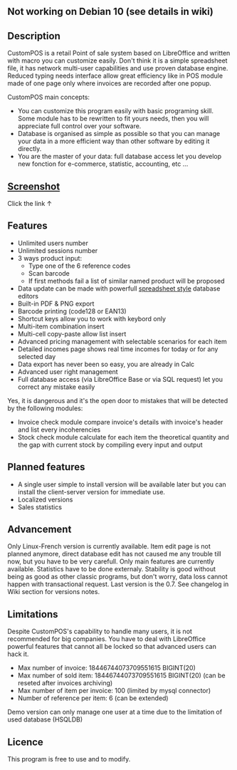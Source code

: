 ## Not working on Debian 10 (see details in wiki)

## Description
CustomPOS is a retail Point of sale system based on LibreOffice and written with macro you can customize easily. Don't think it is a simple spreadsheet file, it has network multi-user capabilities and use proven database engine. Reduced typing needs interface allow great efficiency like in POS module made of one page only where invoices are recorded after one popup.


CustomPOS main concepts:
- You can customize this program easily with basic programing skill. Some module has to be rewritten to fit yours needs, then you will appreciate full control over your software.
- Database is organised as simple as possible so that you can manage your data in a more efficient way than other software by editing it directly.
- You are the master of your data: full database access let you develop new fonction for e-commerce, statistic, accounting, etc ...

## [Screenshot](https://github.com/Nick689/CustomPOS/blob/master/Preview/ViewAll.md)
Click the link ↑

## Features
* Unlimited users number
* Unlimited sessions number
* 3 ways product input:
  - Type one of the 6 reference codes
  - Scan barcode
  - If first methods fail a list of similar named product will be proposed
* Data update can be made with powerfull [spreadsheet style](https://github.com/Nick689/CustomPOS/blob/master/Preview/Stk.png) database editors
* Built-in PDF & PNG export
* Barcode printing (code128 or EAN13)
* Shortcut keys allow you to work with keybord only
* Multi-item combination insert
* Multi-cell copy-paste allow list insert
* Advanced pricing management with selectable scenarios for each item
* Detailed incomes page shows real time incomes for today or for any selected day
* Data export has never been so easy, you are already in Calc
* Advanced user right management
* Full database access (via LibreOffice Base or via SQL request) let you correct any mistake easily

 Yes, it is dangerous and it's the open door to mistakes that will be detected by the following modules:
* Invoice check module compare invoice's details with invoice's header and list every incoherencies
* Stock check module calculate for each item the theoretical quantity and the gap with current stock by compiling every input and output

## Planned features
* A single user simple to install version will be available later but you can install the client-server version for immediate use.
* Localized versions
* Sales statistics

## Advancement
Only Linux-French version is currently available.
Item edit page is not planned anymore, direct database edit has not caused me any trouble till now, but you have to be very carefull.
Only main features are currently available. Statistics have to be done externaly. Stability is good without being as good as other classic programs, but don't worry, data loss cannot happen with transactional request. Last version is the 0.7. See changelog in Wiki section for versions notes.

## Limitations
Despite CustomPOS's capability to handle many users, it is not recommended for big companies. You have to deal with LibreOffice powerful features that cannot all be locked so that advanced users can hack it.

* Max number of invoice: 18446744073709551615 BIGINT(20)
* Max number of sold item: 18446744073709551615 BIGINT(20)  (can be reseted after invoices archiving)
* Max number of item per invoice: 100 (limited by mysql connector)
* Number of reference per item: 6 (can be extended)

Demo version can only manage one user at a time due to the limitation of used database (HSQLDB)

## Licence
This program is free to use and to modify.
